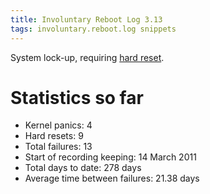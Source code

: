 ```yaml
---
title: Involuntary Reboot Log 3.13
tags: involuntary.reboot.log snippets
---
```


System lock-up, requiring [hard reset](/wiki/hard_reset).

# Statistics so far

-   Kernel panics: 4
-   Hard resets: 9
-   Total failures: 13
-   Start of recording keeping: 14 March 2011
-   Total days to date: 278 days
-   Average time between failures: 21.38 days
